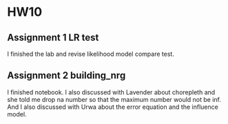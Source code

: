 # HW10 

## Assignment 1 LR test

I finished the lab and revise likelihood model compare test.

## Assignment 2 building_nrg

I finished notebook. I also discussed with Lavender about chorepleth and she told me drop na number so that the maximum number would not be inf.
And I also discussed with Urwa about the error equation and the influence model.